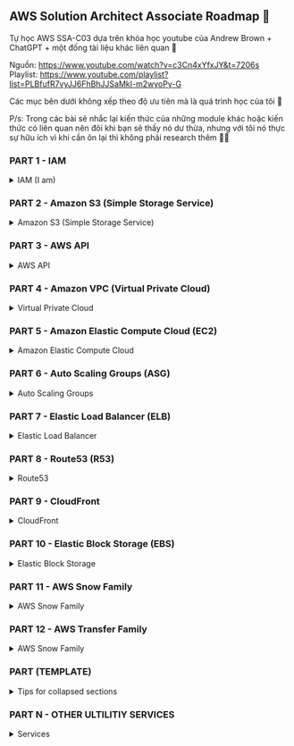 ## AWS Solution Architect Associate Roadmap 🚀

Tự học AWS SSA-C03 dựa trên khóa học youtube của Andrew Brown + ChatGPT + một đống tài liệu khác liên quan 🥸

Nguồn: https://www.youtube.com/watch?v=c3Cn4xYfxJY&t=7206s  
Playlist: https://www.youtube.com/playlist?list=PLBfufR7vyJJ6FhBhJJSaMkI-m2wyoPy-G

Các mục bên dưới không xếp theo độ ưu tiên mà là quá trình học của tôi 🐣

P/s: Trong các bài sẽ nhắc lại kiến thức của những module khác hoặc kiến thức có liên quan nên đôi khi bạn sẽ thấy nó dư thừa, nhưng với tôi nó thực sự hữu ích vì khi cần ôn lại thì không phải research thêm 🕵️‍♂️

### PART 1 - IAM

<details>

<summary>IAM (I am)</summary>

- AWS Managed vs Customer Managed vs Inline Policy
- Types of Policies Follow Along
- Anatomy of an IAM Policy
- Principle of least Privilege (PoLP)
- IAM Policy Follow Along
- AWS Account Root User
- IAM Password Policy
- IAM Password Policy Follow Along
- IAM Access Keys
- IAM Access Keys Follow Along
- IAM MFA (Multi-factor Authentication)
- IAM MFA (Multi-factor Authentication) Follow Along
- IAM Temporary Security Credentials
- IAM Identity Federation
- IAM STS (Security Token Service)
- IAM STS (Security Token Service) Follow Along
- IAM Cross Account Roles
- IAM AssumeRoleWithWebIdentity
- AWS SSO (Sign-Sign-On)

</details>

### PART 2 - Amazon S3 (Simple Storage Service)

<details>

<summary>Amazon S3 (Simple Storage Service)</summary>

- CLI Follow Along
- Bucket Overview
- Bucket Naming Rules
- Bucket Naming Rules Examples
- Bucket Restrictions & Limitations
- Bucket Types
- Bucket Folders
- Bucket Folders
- Object Overview
- Object ETags
- Object ETags Follow Along
- Object Checksums
- Object Checksums Follow Along
- Object Prefixes
- Object Prefixes Follow Along
- Object Metadata
- Object Metadata (System Defined)
- Object Metadata (User Defined)
- Object Metadata Follow Along
- WORM (Write Once Read Many)
- Object Lock
- Bucket URI
- CLI
- Request Styles
- Dualstack Endpoints
- Storage Classes Overview
- Storage Classes - Standard
- Storage Classes - RRS (Reduced Redundancy Storage) [Legacy]
- Storage Classes - Standard-IA (Infrequent Access)
- Storage Classes Follow Along
- Storage Classes - Express One Zone [New]
- Storage Classes - One-Zone-IA
- 'S3 Glacier Storage Classes' vs 'S3 Glacier "Vault"'
- Storage Classes - Glacier Instant Retrieval
- Storage Classes - Glacier Flexible Retrieval [<- Glacier "Vault"]
- Storage Classes - Glacier Deep Archive [<- Glacier "Vault"]
- Storage Classes - Intelligent-Tiering
- Storage Classes - Cheat Sheet
- Security - Overview
- Security - Block Public Access
- Security - ACL (Access Control Lists) [Legacy]
- Security - ACL Follow Along
- Security - Bucket Policies
- Security - Bucket Policies Follow Along
- Security - Bucket Policies vs IAM Policies
- Security - Access Grants
- Security - IAM Access Analyzer for S3
- Security - Internetwork traffic privacy
- CORS (Cross-Origin Resource Sharing)
- Security - CORS
- Security - CORS Follow Along
- Security - Encryption Overview
- Security - Encryption - In-Transit
- Security - Encryption - Server-Side Encryption
- Security - Encryption - Server-Side Encryption - SSE-S3
- Security - Encryption - Server-Side Encryption - SSE-KMS
- Security - Encryption - Server-Side Encryption - SSE-C
- Security - Encryption - Server-Side Encryption - DSSE-KMS
- Security - Encryption - Server-Side Encryption Follow Along
- Security - Encryption - Bucket Key
- Security - Encryption - Client-Side Encryption
- Security - Encryption - Client-Side Encryption Follow Along
- Data Consistency
- Object Replication
- Versioning
- Object Lifecycle
- Transfer Acceleration
- Presigned URL
- Presigned URL - Anatomy
- Access Points (smaller Bucket Policy)
- Multi-Region Access Points
- Object Lambda Access Points
- Mountpoint (Linux file system)
- Archived Objects
- Requesters Pay
- Requesters Pay - Header
- Requesters Pay - Troubleshooting
- Marketplace for S3
- Batch Operations
- S3 Inventory
- Select
- Event Notifications
- Storage Class Analysis
- Storage Lens
- Static Website Hosting
- Multipart Upload
- Multipart Download (Byte Range Fetching)
- Interoperability

</details>

### PART 3 - AWS API

<details>

<summary>AWS API</summary>

- AWS CLI
- Access Keys
- API Retries and Exponential Backoff
- Smithy (AWS open-source IDL -> Service Model)
- STS (Security Token Service)
- STS AssumeRole Follow Along
- Signing AS API Requests
- AWS Signature Version 4
- AWS Service IP Address Ranges
- Service Endpoints
- AWS CLI - accepting input from file CLI Input Flag (--cli-input-json|yaml)
- Configuration Files (~/.aws/credentials|config)
- AWS CLI - Named Profiles
- AWS CLI - Configure Commands / SSO
- AWS CLI - Environment Variables
- AWS CLI - Autoprompt/Autocompletion

</details>

### PART 4 - Amazon VPC (Virtual Private Cloud)

<details>

<summary>Virtual Private Cloud</summary>

- Virtual Private Cloud
- Core Components of VPC
- Key Features of VPC
- VPC Follow Along
- Default VPC
- Deleting VPC
- Default Route (Catch-All-Route) 0.0.0.0/0 ::/0
- Delete & Recreate Default VPC Follow Along
- Shared VPC via RAM (sharing subnet)
- Shared VPC Follow Along
- NACLs
- NACL Follow Along
- Security Groups
- Security Groups Follow Along
- Stateless vs Stateful
- Route Tables
- Route Tables Follow Along
- Gateways
- IGW (Internet Gateway)
- IGW Follow Along
- EO-IGW (Egress-Only Internet Gateway)
- EO-IGW Follow Along
- EIP (Elastic IPs)
- EIP Follow Along
- AWS IPv6 Support
- Migrating from IPv4 to IPv6
- Direct Connect
- VPC Endpoints
- Private Link
- Interface Endpoints (powered via PrivateLink)
- GWLB (Gateway Load Balancer) Endpoint (powered via PrivateLink)
- VPC Gateway Endpoints (private to S3 & DynamoDB)
- VPC Endpoints Comparison
- VPC Flow Logs
- AWS VPN (Virtual Private Network)
- AWS Site-to-Site VPN
- VGW (Virtual Private Gateway)
- Customer Gateway
- TGW (Transit Gateway)
- AWS Client VPN
- NAT (Network Address Translation)
- NAT Gateway
- NAT Instances
- Jumpbox/Bastion host
- VPC Lattice
- TGW (Transit Gateway) More Detail
- Traffic Mirroring
- AWS Network Firewall
- VPC Peering
- VPC Peering Follow Along
- Network Address Usage

</details>

### PART 5 - Amazon Elastic Compute Cloud (EC2)

<details>

<summary>Amazon Elastic Compute Cloud</summary>

- Cloud Init
- Cloud Init Follow Along
- EC2 UserData
- EC2 UserData Follow Along
- EC2 Metadata
- EC2 Metadata Follow Along
- EC2 Instance Types
- EC2 Instance Family
- EC2 Instance Family Follow Along
- EC2 Processors
- EC2 Instance Sizes
- EC2 Instance Profile
- EC2 Instance Lifecycle
- EC2 Instance Console Screenshot
- EC2 Hostnames
- EC2 Default Username
- EC2 Burstable Instances
- EC2 Source & Destination Checks
- EC2 System Log
- EC2 Placement Groups
- Connecting to EC2 Instance
- Connecting to EC2 Instance Follow Along
- RDP (Remote Desktop Protocol) Follow Along
- EC2 Serial Console Follow Along
- EC2 Amazon Linux

</details>

### PART 6 - Auto Scaling Groups (ASG)

<details>

<summary>Auto Scaling Groups</summary>

- Capacity Settings
- Health Check Replacements
- ELB Integration
- Dynamic Scaling Policies
- Simple Scaling Policy
- Step Scaling Policy
- Target Tracking Scaling Policy
- Predictive Scaling Policy
- Termination Policies

</details>

### PART 7 - Elastic Load Balancer (ELB)

<details>

<summary>Elastic Load Balancer</summary>

- The Rules of Traffic
- ALB (Application Load Balancer)
- NLB (Network Load Balancer)
- CLB (Classic Load Balancer)

</details>

### PART 8 - Route53 (R53)

<details>

<summary>Route53</summary>

- R53 (Route53)
- Hosted Zones
- Record Sets
- Alias Record
- R53 Traffic Flow
- Routing Policies Overview
- Simple Routing Policy
- Weighted Routing Policy
- Latency Based Routing Policy (auto direct to lower latency)
- Failover Routing Policy (primary/secondary)
- Geolocation Routing Policy
- Geoproximity Routing Policy
- Multi-Value Answer Policy
- R53 Health Checks
- R53 Resolver
- DNSSEC
- Zonal Shift
- R53 Profiles

</details>

### PART 9 - CloudFront

<details>

<summary>CloudFront</summary>

- CloudFront Lambda@Edge
- CloudFront Functions
- CloudFront Lambda@Edge vs Functions
- CloudFront Origin
</details>

### PART 10 - Elastic Block Storage (EBS)

<details>

<summary>Elastic Block Storage</summary>

- Volume Type Usage
- HDD (Hard Disk Drive)
- HDD RAID (redundant array of independent disk)
- SSD (Solid State Drive)
- Magnetic Tape

</details>

### PART 11 - AWS Snow Family

<details>

<summary>AWS Snow Family</summary>

- AWS Snowcone
- AWS Snowball Edge
- AWS Snowmobile
- AWS Snow Family Comparison
- AWS Snowcone Order a Device Follow Along

</details>

### PART 12 - AWS Transfer Family

<details>

<summary>AWS Snow Family</summary>

- AWS Snowcone
- AWS Snowball Edge
- AWS Snowmobile
- AWS Snow Family Comparison
- AWS Snowcone Order a Device Follow Along

</details>

### PART (TEMPLATE)

<details>

<summary>Tips for collapsed sections</summary>

### You can add a header

You can add text within a collapsed section.

You can add an image or a code block, too.

```ruby
   puts "Hello World"
```

</details>

### PART N - OTHER ULTILITIY SERVICES

<details>

<summary>Services</summary>

### Amazon Machine Image (AMIs)

- AMIs (Amazon Machine Image)
- AMIs (Amazon Machine Image) Follow Along (encrypted, copying to another region)

### AWS Global Accelerator

### Elastic File System (EFS)

- Elastic File System
- EFS Client

### FSx

- Windows File Server
- File Cache

### AWS Backup

###

</details>
